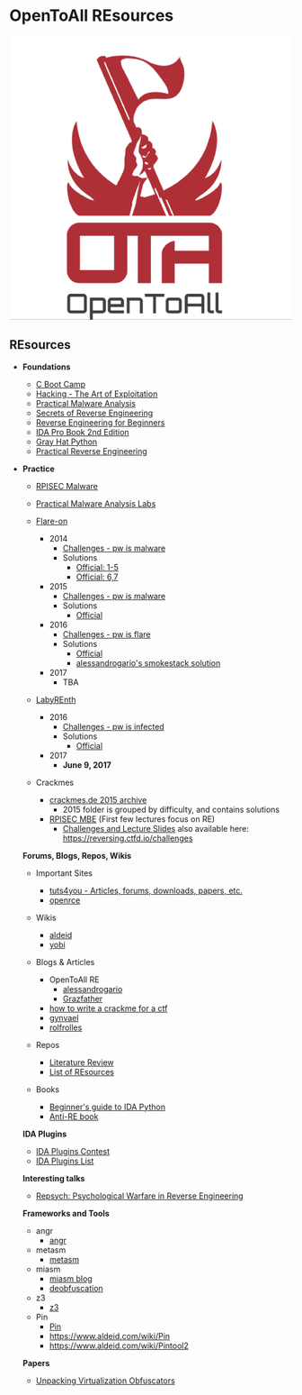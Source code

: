 # OpenToAll REsources
![OpenToAll Team Logo](./images/ota.png)

## REsources

- **Foundations**
  - [C Boot Camp](http://gribblelab.org/CBootCamp/)
  - [Hacking - The Art of Exploitation](https://www.nostarch.com/hacking2.htm)
  - [Practical Malware Analysis](https://www.nostarch.com/malware)
  - [Secrets of Reverse Engineering](https://www.amazon.ca/Reversing-Secrets-Engineering-Eldad-Eilam/dp/0764574817)
  - [Reverse Engineering for Beginners](https://beginners.re/)
  - [IDA Pro Book 2nd Edition](https://www.nostarch.com/idapro2.htm)
  - [Gray Hat Python](https://www.nostarch.com/ghpython.htm)
  - [Practical Reverse Engineering](https://www.amazon.ca/Practical-Reverse-Engineering-Reversing-Obfuscation/dp/1118787315)

- **Practice**
  - [RPISEC Malware](https://github.com/RPISEC/Malware/)
  - [Practical Malware Analysis Labs](https://practicalmalwareanalysis.com/labs/)
  - [Flare-on](http://flare-on.com)
    - 2014
        - [Challenges - pw is malware](http://flare-on.com/files/2014_FLAREOn_Challenges.zip)
        - Solutions
            - [Official: 1-5](https://www.fireeye.com/blog/threat-research/2014/11/the_flare_on_challen.html)
            - [Official: 6,7](https://www.fireeye.com/blog/threat-research/2014/11/flare_on_challengep.html)
    - 2015
        - [Challenges - pw is malware](http://flare-on.com/files/2015_FLAREOn_Challenges.zip)
        - Solutions
            - [Official](https://www.fireeye.com/blog/threat-research/2015/09/flare-on_challenges.html)
    - 2016
        - [Challenges - pw is flare](http://flare-on.com/files/Flare-On3_Challenges.zip)
        - Solutions
            - [Official](https://www.fireeye.com/blog/threat-research/2016/11/2016_flare-on_challe.html)
            - [alessandrogario's smokestack solution](https://alessandrogar.io/post/flare-on-challenge-2016-smokestack/)
    - 2017
        - TBA

  - [LabyREnth](http://labyrenth.com/)
    - 2016
        - [Challenges - pw is infected](http://labyrenth.com/archive/challenges.html)
        - Solutions
            - [Official](http://researchcenter.paloaltonetworks.com/tag/labyrenth/)
    - 2017
        - **June 9, 2017**

  - Crackmes
    - [crackmes.de 2015 archive](https://tuts4you.com/download.php?view.3152)
        - 2015 folder is grouped by difficulty, and contains solutions
    - [RPISEC MBE](https://github.com/RPISEC/MBE) (First few lectures focus on RE)
        - [Challenges and Lecture Slides](http://security.cs.rpi.edu/courses/binexp-spring2015/)
          also available here: https://reversing.ctfd.io/challenges

  **Forums, Blogs, Repos, Wikis**
  - Important Sites
     - [tuts4you - Articles, forums, downloads, papers, etc.](https://tuts4you.com/)
     - [openrce](http://www.openrce.org/articles/)

  - Wikis
     - [aldeid](https://www.aldeid.com)
     - [yobi](http://wiki.yobi.be/wiki/Reverse-Engineering)

  - Blogs & Articles
     - OpenToAll RE
        - [alessandrogario](https://alessandrogar.io/)
        - [Grazfather](http://grazfather.github.io/)
     - [how to write a crackme for a ctf](https://www.pelock.com/articles/how-to-write-a-crackme-for-a-ctf-competition)
     - [gynvael](http://gynvael.coldwind.pl/?blog=1)
     - [rolfrolles](http://www.msreverseengineering.com/blog/)
  - Repos
     - [Literature Review](https://github.com/REMath/literature_review/)
     - [List of REsources](https://github.com/wtsxDev/reverse-engineering)
  - Books
     - [Beginner's guide to IDA Python](https://leanpub.com/IDAPython-Book)
     - [Anti-RE book](https://github.com/antire-book/antire_book)

  **IDA Plugins**
     - [IDA Plugins Contest](https://www.hex-rays.com/contests/)
     - [IDA Plugins List](https://github.com/onethawt/idaplugins-list)

  **Interesting talks**
     - [Repsych: Psychological Warfare in Reverse Engineering](https://www.youtube.com/watch?v=HlUe0TUHOIc)

  **Frameworks and Tools**
     - angr
        - [angr](http://angr.io/)
     - metasm
        - [metasm](https://github.com/jjyg/metasm/)
     - miasm
        - [miasm blog](http://www.miasm.re/blog/)
        - [deobfuscation](http://blog.quarkslab.com/deobfuscation-recovering-an-ollvm-protected-program.html)
     - z3
        - [z3](https://github.com/Z3Prover/z3)
     - Pin
        - [Pin](https://software.intel.com/en-us/articles/pin-a-dynamic-binary-instrumentation-tool)
        - https://www.aldeid.com/wiki/Pin
        - https://www.aldeid.com/wiki/Pintool2

  **Papers**
     - [Unpacking Virtualization Obfuscators](https://www.usenix.org/legacy/events/woot09/tech/full_papers/rolles.pdf)

